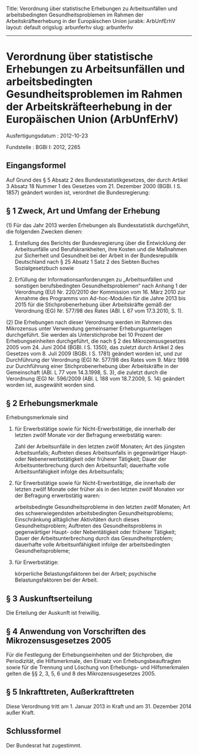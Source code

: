 Title: Verordnung über statistische Erhebungen zu Arbeitsunfällen und arbeitsbedingten
  Gesundheitsproblemen im Rahmen der Arbeitskräfteerhebung in der Europäischen Union
jurabk: ArbUnfErhV
layout: default
origslug: arbunferhv
slug: arbunferhv

---

# Verordnung über statistische Erhebungen zu Arbeitsunfällen und arbeitsbedingten Gesundheitsproblemen im Rahmen der Arbeitskräfteerhebung in der Europäischen Union (ArbUnfErhV)

Ausfertigungsdatum
:   2012-10-23

Fundstelle
:   BGBl I: 2012, 2265


## Eingangsformel

Auf Grund des § 5 Absatz 2 des Bundesstatistikgesetzes, der durch
Artikel 3 Absatz 18 Nummer 1 des Gesetzes vom 21. Dezember 2000 (BGBl.
I S. 1857) geändert worden ist, verordnet die Bundesregierung:


## § 1 Zweck, Art und Umfang der Erhebung

(1) Für das Jahr 2013 werden Erhebungen als Bundesstatistik
durchgeführt, die folgenden Zwecken dienen:

1.  Erstellung des Berichts der Bundesregierung über die Entwicklung der
    Arbeitsunfälle und Berufskrankheiten, ihre Kosten und die Maßnahmen
    zur Sicherheit und Gesundheit bei der Arbeit in der Bundesrepublik
    Deutschland nach § 25 Absatz 1 Satz 2 des Siebten Buches
    Sozialgesetzbuch sowie


2.  Erfüllung der Informationsanforderungen zu „Arbeitsunfällen und
    sonstigen berufsbedingten Gesundheitsproblemen“ nach Anhang 1 der
    Verordnung (EU) Nr. 220/2010 der Kommission vom 16. März 2010 zur
    Annahme des Programms von Ad-hoc-Modulen für die Jahre 2013 bis 2015
    für die Stichprobenerhebung über Arbeitskräfte gemäß der Verordnung
    (EG) Nr. 577/98 des Rates (ABl. L 67 vom 17.3.2010, S. 1).




(2) Die Erhebungen nach dieser Verordnung werden im Rahmen des
Mikrozensus unter Verwendung gemeinsamer Erhebungsunterlagen
durchgeführt. Sie werden als Unterstichprobe bei 10 Prozent der
Erhebungseinheiten durchgeführt, die nach § 2 des Mikrozensusgesetzes
2005 vom 24. Juni 2004 (BGBl. I S. 1350), das zuletzt durch Artikel 2
des Gesetzes vom 8. Juli 2009 (BGBl. I S. 1781) geändert worden ist,
und zur Durchführung der Verordnung (EG) Nr. 577/98 des Rates vom 9.
März 1998 zur Durchführung einer Stichprobenerhebung über
Arbeitskräfte in der Gemeinschaft (ABl. L 77 vom 14.3.1998, S. 3), die
zuletzt durch die Verordnung (EG) Nr. 596/2009 (ABl. L 188 vom
18\.7.2009, S. 14) geändert worden ist, ausgewählt worden sind.


## § 2 Erhebungsmerkmale

Erhebungsmerkmale sind

1.  für Erwerbstätige sowie für Nicht-Erwerbstätige, die innerhalb der
    letzten zwölf Monate vor der Befragung erwerbstätig waren:

    Zahl der Arbeitsunfälle in den letzten zwölf Monaten; Art des jüngsten
    Arbeitsunfalls; Auftreten dieses Arbeitsunfalls in gegenwärtiger
    Haupt- oder Nebenerwerbstätigkeit oder früherer Tätigkeit; Dauer der
    Arbeitsunterbrechung durch den Arbeitsunfall; dauerhafte volle
    Arbeitsunfähigkeit infolge des Arbeitsunfalls;


2.  für Erwerbstätige sowie für Nicht-Erwerbstätige, die innerhalb der
    letzten zwölf Monate oder früher als in den letzten zwölf Monaten vor
    der Befragung erwerbstätig waren:

    arbeitsbedingte Gesundheitsprobleme in den letzten zwölf Monaten; Art
    des schwerwiegendsten arbeitsbedingten Gesundheitsproblems;
    Einschränkung alltäglicher Aktivitäten durch dieses
    Gesundheitsproblem; Auftreten des Gesundheitsproblems in gegenwärtiger
    Haupt- oder Nebentätigkeit oder früherer Tätigkeit; Dauer der
    Arbeitsunterbrechung durch das Gesundheitsproblem; dauerhafte volle
    Arbeitsunfähigkeit infolge der arbeitsbedingten Gesundheitsprobleme;


3.  für Erwerbstätige:

    körperliche Belastungsfaktoren bei der Arbeit; psychische
    Belastungsfaktoren bei der Arbeit.





## § 3 Auskunftserteilung

Die Erteilung der Auskunft ist freiwillig.


## § 4 Anwendung von Vorschriften des Mikrozensusgesetzes 2005

Für die Festlegung der Erhebungseinheiten und der Stichproben, die
Periodizität, die Hilfsmerkmale, den Einsatz von Erhebungsbeauftragten
sowie für die Trennung und Löschung von Erhebungs- und Hilfsmerkmalen
gelten die §§ 2, 3, 5, 6 und 8 des Mikrozensusgesetzes 2005.


## § 5 Inkrafttreten, Außerkrafttreten

Diese Verordnung tritt am 1. Januar 2013 in Kraft und am 31. Dezember
2014 außer Kraft.


## Schlussformel

Der Bundesrat hat zugestimmt.

